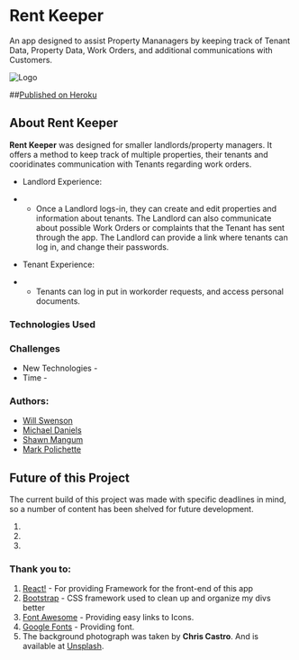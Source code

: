 # Rent Keeper
An app designed to assist Property Mananagers by keeping track of Tenant Data, Property Data, Work Orders, and additional communications with Customers.

![Logo](/client/public/images/RentKeeper-01.png)

##[Published on Heroku](https://www.RentKeeper.net)



## About Rent Keeper
<strong>Rent Keeper</strong> was designed for smaller landlords/property managers.  It offers a method to keep track of multiple properties, their tenants and cooridinates communication with Tenants regarding work orders.

* Landlord Experience:
* * Once a Landlord logs-in, they can create and edit properties and information about tenants.  The Landlord can also communicate about possible Work Orders or complaints that the Tenant has sent through the app.  The Landlord can provide a link where tenants can log in, and change their passwords.

* Tenant Experience:
* * Tenants can log in put in workorder requests, and access personal documents.

### Technologies Used



### Challenges

* New Technologies - 
* Time -

### Authors:
* [Will Swenson](https://github.com/Ponker25)
* [Michael Daniels](https://github.com/mikeytdan)
* [Shawn Mangum](https://github.com/tubashawn)
* [Mark Polichette](https://github.com/MCPolichette)

## Future of this Project
The current build of this project was made with specific deadlines in mind, so a number of content has been shelved for future development.

1. 
2. 
3. 

### Thank you to:
1. [React!](https://reactjs.org/) -  For providing Framework for the front-end of this app
2. [Bootstrap](https://getbootstrap.com/) - CSS framework used to clean up and organize my divs better
3. [Font Awesome](https://fontawesome.com/) - Providing easy links to Icons.
4. [Google Fonts](https://fonts.google.com/) - Providing font.
5. The background photograph was taken by <strong>Chris Castro</strong>. And is available at [Unsplash](www.unsplash.com).